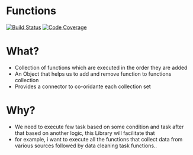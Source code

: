 # Functions
[![Build Status](https://travis-ci.com/StateTree/functions.svg?branch=master)](https://travis-ci.com/StateTree/functions)
[![Code Coverage](https://codecov.io/gh/StateTree/functions/branch/master/graph/badge.svg)](https://codecov.io/gh/StateTree/functions/branch/master/graph/badge.svg)


# What?
* Collection of functions which are executed in the order they are added
* An Object that helps us to add and remove function to functions collection
* Provides a connector to co-oridante each collection set

# Why?
* We need to execute few task based on some condition and task after that based on another logic, this Library will facilitate that
* for example, i want to execute all the functions that collect data from various sources followed by data cleaning task functions..


